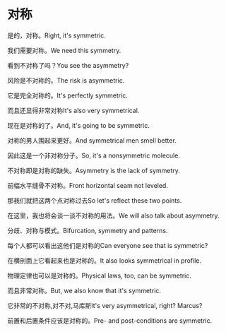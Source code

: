 # 对称

<p><span class="chinese">是的，对称。</span><span class="english">Right, it's symmetric.</span></p>

<p><span class="chinese">我们需要对称。</span><span class="english">We need this symmetry.</span></p>

<p><span class="chinese">看到不对称了吗？</span><span class="english">You see the asymmetry?</span></p>

<p><span class="chinese">风险是不对称的。</span><span class="english">The risk is asymmetric.</span></p>

<p><span class="chinese">它是完全对称的。</span><span class="english">It's perfectly symmetric.</span></p>

<p><span class="chinese">而且还显得非常对称</span><span class="english">It's also very symmetrical.</span></p>

<p><span class="chinese">现在是对称的了。</span><span class="english">And, it's going to be symmetric.</span></p>

<p><span class="chinese">对称的男人围起来更好。</span><span class="english">And symmetrical men smell better.</span></p>

<p><span class="chinese">因此这是一个非对称分子。</span><span class="english">So, it's a nonsymmetric molecule.</span></p>

<p><span class="chinese">不对称即是对称的缺失。</span><span class="english">Asymmetry is the lack of symmetry.</span></p>

<p><span class="chinese">前幅水平缝骨不对称。</span><span class="english">Front horizontal seam not leveled.</span></p>

<p><span class="chinese">那我们就把这两个点对称过去</span><span class="english">So let's reflect these two points.</span></p>

<p><span class="chinese">在这里，我也将会谈一谈不对称的用法。</span><span class="english">We will also talk about asymmetry.</span></p>

<p><span class="chinese">分歧、对称与模式。</span><span class="english">Bifurcation, symmetry and patterns.</span></p>

<p><span class="chinese">每个人都可以看出这他们是对称的</span><span class="english">Can everyone see that is symmetric?</span></p>

<p><span class="chinese">在横剖面上它看起来也是对称的。</span><span class="english">It also looks symmetrical in profile.</span></p>

<p><span class="chinese">物理定律也可以是对称的。</span><span class="english">Physical laws, too, can be symmetric.</span></p>

<p><span class="chinese">而且非常对称。</span><span class="english">But, we also know that it's symmetric.</span></p>

<p><span class="chinese">它非常的不对称,对不对,马库斯</span><span class="english">It's very asymmetrical, right? Marcus?</span></p>

<p><span class="chinese">前置和后置条件应该是对称的。</span><span class="english">Pre- and post-conditions are symmetric.</span></p>

